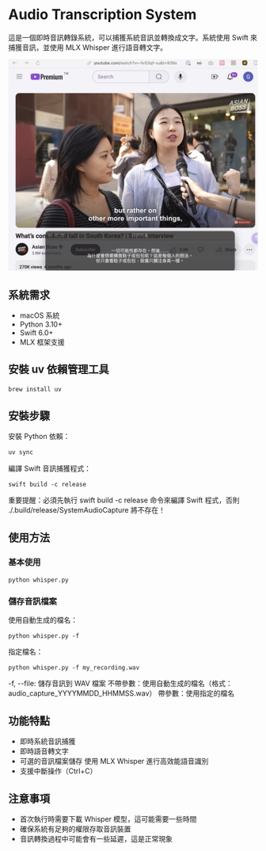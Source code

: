 # Audio Transcription System
這是一個即時音訊轉錄系統，可以捕獲系統音訊並轉換成文字。系統使用 Swift 來捕獲音訊，並使用 MLX Whisper 進行語音轉文字。

![系統截圖](screenshot.jpg)

## 系統需求
- macOS 系統
- Python 3.10+
- Swift 6.0+
- MLX 框架支援

## 安裝 uv 依賴管理工具
```bash
brew install uv
```

## 安裝步驟
安裝 Python 依賴：
```bash
uv sync
```
編譯 Swift 音訊捕獲程式：
```
swift build -c release
```
重要提醒：必須先執行 swift build -c release 命令來編譯 Swift 程式，否則 ./.build/release/SystemAudioCapture 將不存在！

## 使用方法
### 基本使用
```
python whisper.py
```
### 儲存音訊檔案
使用自動生成的檔名：
```
python whisper.py -f
```
指定檔名：
```
python whisper.py -f my_recording.wav
```

-f, --file: 儲存音訊到 WAV 檔案
  不帶參數：使用自動生成的檔名（格式：audio_capture_YYYYMMDD_HHMMSS.wav）
  帶參數：使用指定的檔名

## 功能特點
- 即時系統音訊捕獲
- 即時語音轉文字
- 可選的音訊檔案儲存
使用 MLX Whisper 進行高效能語音識別
- 支援中斷操作（Ctrl+C）

## 注意事項
- 首次執行時需要下載 Whisper 模型，這可能需要一些時間
- 確保系統有足夠的權限存取音訊裝置
- 音訊轉換過程中可能會有一些延遲，這是正常現象
